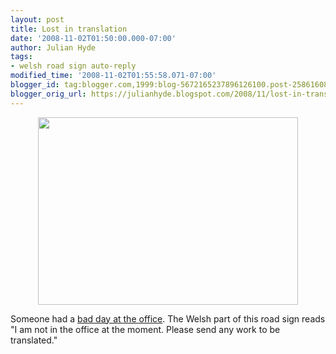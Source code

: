 ```yaml
---
layout: post
title: Lost in translation
date: '2008-11-02T01:50:00.000-07:00'
author: Julian Hyde
tags:
- welsh road sign auto-reply
modified_time: '2008-11-02T01:55:58.071-07:00'
blogger_id: tag:blogger.com,1999:blog-5672165237896126100.post-2586160820428099900
blogger_orig_url: https://julianhyde.blogspot.com/2008/11/lost-in-translation.html
---
```


<a onblur="try {parent.deselectBloggerImageGracefully();} catch(e) {}"
    href="/assets/img/45162744_-2.jpg">
  <img style="margin: 0px auto 10px; display: block; text-align: center; cursor: pointer; width: 416px; height: 300px;"
      src="/assets/img/45162744_-2.jpg" alt="" border="0" />
</a>

Someone had a [bad day at the office](http://news.bbc.co.uk/2/hi/uk_news/wales/7702913.stm).
The Welsh part of this road sign reads "I am not in
the office at the moment. Please send any work to be translated."
